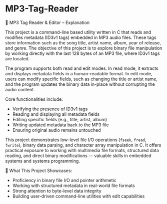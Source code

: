 # MP3-Tag-Reader

📘 MP3 Tag Reader & Editor – Explanation

This project is a command-line based utility written in C that reads and modifies metadata (ID3v1 tags) embedded in MP3 audio files. These tags store information such as the song title, artist name, album, year of release, and genre. The objective of this project is to explore binary file manipulation by working directly with the last 128 bytes of an MP3 file, where ID3v1 tags are located.

The program supports both read and edit modes. In read mode, it extracts and displays metadata fields in a human-readable format. In edit mode, users can modify specific fields, such as changing the title or artist name, and the program updates the binary data in-place without corrupting the audio content.

Core functionalities include:

- Verifying the presence of ID3v1 tags
- Reading and displaying all metadata fields
- Editing specific fields (e.g., title, artist, album)
- Writing updated metadata back to the MP3 file
- Ensuring original audio remains untouched

This project demonstrates low-level file I/O operations (`fseek`, `fread`, `fwrite`), binary data parsing, and character array manipulation in C. It offers practical exposure to working with multimedia file formats, structured data reading, and direct binary modifications — valuable skills in embedded systems and systems programming.

🔹 What This Project Showcases:

- Proficiency in binary file I/O and pointer arithmetic
- Working with structured metadata in real-world file formats
- Strong attention to byte-level data integrity
- Building user-driven command-line utilities with edit capabilities
